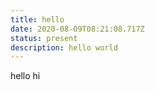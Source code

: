 ```yaml
---
title: hello
date: 2020-08-09T08:21:08.717Z
status: present
description: hello world
---
```

hello hi